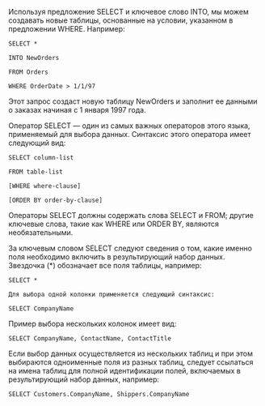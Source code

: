 Используя предложение SELECT и ключевое слово INTO, мы можем создавать новые таблицы, основанные на условии, указанном в предложении WHERE. Например:

	SELECT *
	
	INTO NewOrders
	
	FROM Orders
	
	WHERE OrderDate > 1/1/97

Этот запрос создаст новую таблицу NewOrders и заполнит ее данными о заказах начиная с 1 января 1997 года.

Оператор SELECT — один из самых важных операторов этого языка, применяемый для выбора данных. Синтаксис этого оператора имеет следующий вид:

	SELECT column-list
	
	FROM table-list
	
	[WHERE where-clause]
	
	[ORDER BY order-by-clause]

Операторы SELECT должны содержать слова SELECT и FROM; другие ключевые слова, такие как WHERE или ORDER BY, являются необязательными.

За ключевым словом SELECT следуют сведения о том, какие именно поля необходимо включить в результирующий набор данных. Звездочка ($*$) обозначает все поля таблицы, например:

	SELECT *
	
	Для выбора одной колонки применяется следующий синтаксис:
	
	SELECT CompanyName

Пример выбора нескольких колонок имеет вид:

	SELECT CompanyName, ContactName, ContactTitle

Если выбор данных осуществляется из нескольких таблиц и при этом выбираются одноименные поля из разных таблиц, следует ссылаться на имена таблиц для полной идентификации полей, включаемых в результирующий набор данных, например:

	SELECT Customers.CompanyName, Shippers.CompanyName